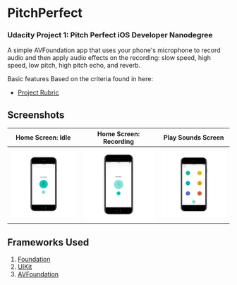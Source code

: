 # PitchPerfect

### Udacity Project 1: Pitch Perfect iOS Developer Nanodegree

A simple AVFoundation app that uses your phone's microphone to record audio and then apply audio effects on the recording: slow speed, high speed, low pitch, high pitch echo, and reverb.

Basic features Based on the criteria found in here:

- [Project Rubric](https://docs.google.com/document/d/1LlcUT90j-ItbRQpB3ivLHwjP-KgKOUdoOLpz0WirpSo/pub?embedded=true)

## Screenshots
| Home Screen: Idle | Home Screen: Recording | Play Sounds Screen |
| ----------------- | ---------------------- | ------------------ |
| ![HomeScreen-Idle.png](Screenshots/HomeScreen-Idle.png) | ![HomeScreen-Rec.png](Screenshots/HomeScreen-Rec.png) | ![PlaySoundScreen.png](Screenshots/PlaySoundScreen.png)

## Frameworks Used
1. [Foundation](https://developer.apple.com/documentation/foundation)
2. [UIKit](https://developer.apple.com/documentation/uikit)
3. [AVFoundation](https://developer.apple.com/documentation/avfoundation)
